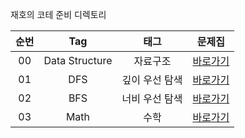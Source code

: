 재호의 코테 준비 디렉토리


| 순번 | Tag                          | 태그                | 문제집    |
| :--: | :--------------------------: | :-----------------: | :------:  |
| 00 | Data Structure | 자료구조 | [바로가기](./data_structure) |
| 01 | DFS | 깊이 우선 탐색 | [바로가기](./dfs) |
| 02 | BFS | 너비 우선 탐색 | [바로가기](./bfs) |
| 03 | Math | 수학 | [바로가기](./math) |


[Backtracking]: ./backtracking
[Binary Search]: ./binary_search
[Data Structure]: ./data_structure
[Data Structure2]: ./data_structure2
[Math]: ./math
[Greedy]: ./greedy
[DP1]: ./dynamic_programming_1
[DP2]: ./dynamic_programming_2
[MST]: ./minimum_spanning_tree
[Two Pointer]: ./two_pointer
[Topological Sorting]: ./topological_sorting
[Implementation]: ./implementation
[Graph Traversal]: ./graph_traversal
[Simulation]: ./simulation
[DFS]: ./dfs
[BFS]: ./bfs
[Brute Force]: ./brute_force
[Disjoint Set]: ./disjoint_set
[Trie]: ./trie
[TreeDP]: ./dynamic_programming_on_trees
[Shortest Path]: ./shortest_path
[Prefix Sum]: ./prefix_sum
[Divide and conquer]: ./divide_and_conquer
[String]: ./string
[Tree]: ./tree